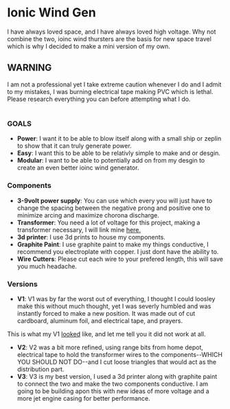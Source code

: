 # Ionic Wind Gen

I have always loved space, and I have always loved high voltage. Why not combine the two, ioinc wind thursters are the basis for new space travel which is why I decided to make a mini version of my own.

## **WARNING**
I am not a professional yet I take extreme caution whenever I do and I admit to my mistakes, I was burning electrical tape making PVC which is lethal. Please research everything you can before attempting what I do.

#

### **GOALS**
- **Power**: I want it to be able to blow itself along with a small ship or zeplin to show that it can truly generate power.
- **Easy**: I want this to be able to be relativly simple to make and or desgin.
- **Modular**: I want to be able to potentially add on from my desgin to create an even better ioinc wind generator.


### **Components**
- **3-9volt power supply**: You can use which every you will just have to change the spacing between the negative prong and positive one to minimize arcing and maximize chorona discharge.
- **Transformer**: You need a lot of voltage for this project, making a transformer necessary, I will link mine [here.](https://www.amazon.com/DEVMO-400000V-Step-up-High-Voltage-Generator/dp/B07T3XDMH8?pd_rd_w=AB0ob&content-id=amzn1.sym.55f2405b-2aa3-4fa1-95e2-48a0da8f4e9a&pf_rd_p=55f2405b-2aa3-4fa1-95e2-48a0da8f4e9a&pf_rd_r=GYSF079SXB10VJ5NSB7Z&pd_rd_wg=6PKYu&pd_rd_r=38afa95a-391d-4ad1-ab38-85eea5824137&pd_rd_i=B07T3XDMH8&ref_=pd_bap_d_grid_rp_0_1_ec_pd_rhf_ee_s_rp_c_d_sccl_2_6_t&th=1)
- **3d printer**: I use 3d prints to house my components.
- **Graphite Paint**: I use graphite paint to make my things conductive, I recommend you electroplate with copper. I just dont have the ability to.
- **Wire Cutters**: Please cut each wire to your prefered length, this will save you much headache.


### **Versions**
- **V1**: V1 was by far the worst out of everything, I thought I could loosley make this without much thought, yet I was severly humbled and was instantly forced to make a new position. It was made out of cut cardboard, aluminum foil, and electrical tape, and prayers.

This is what my V1 [looked](https://github.com/Ingenieria-Olvera/Ionic_Wind_Gen/blob/main/20240912_203514%20(2).jpg) like, and let me tell you it did not work at all.


  
- **V2**: V2 was a bit more refined, using range bits from home depot, electrical tape to hold the transformer wires to the components--WHICH YOU SHOULD NOT DO--and I cut loose triangles that would act as the distribution part.
- **V3**: V3 is my best version, I used a 3d printer along with graphite paint to connect the two and make the two components conductive. I am going to be building apon this with new ideas of more voltage and a more jet engine casing for better performance.
